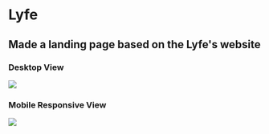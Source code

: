 # Lyfe

## Made a landing page based on the Lyfe's website

### Desktop View

<img src="./img/view.gif">  
  
    
### Mobile Responsive View  
<img src="./img/mobile.gif">
